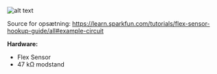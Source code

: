 ![alt text](https://github.com/DDlabAU/2EZArduino/blob/master/Flex/flex-ops%C3%A6tning.png "Opsætning")

Source for opsætning: https://learn.sparkfun.com/tutorials/flex-sensor-hookup-guide/all#example-circuit

**Hardware:**
- Flex Sensor
- 47 kΩ modstand
